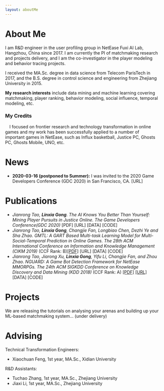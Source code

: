 ```yaml
---
layout: aboutMe
---
```


# About Me
I am R&D engineer in the user profiling group in NetEase Fuxi AI Lab, Hangzhou, China since 2017.
I am currently the PI of matchmaking research and projects delivery, and I am the co-investigator in the player modeling and behavior tracing projects.

I received the MA.Sc. degree in data science from Telecom ParisTech in 2017, and the B.S. degree in control science and engineering from Zhejiang University in 2015.

<b>My research interests</b> include data mining and machine learning covering matchmaking, player ranking, behavior modeling, social influence, temporal modeling, etc.
        
### My Credits
&emsp;I focused on frontier research and technology transformation in online games and my work has been successfully applied to a number of important games in NetEase, such as Influx basketball, Justice PC, Ghosts PC, Ghosts Mobile, UNO, etc.

# News
- <b>2020-03-16 (postponed to Summer):</b> I was invited to the 2020 Game Developers Conference (GDC 2020) in San Francisco, CA. [URL]


# Publications
- *Jianrong Tao, <strong>Linxia Gong</strong>. The AI Knows You Better Than Yourself: Mining Player Pursuits in Justice Online. The Game Developers Conference(GDC 2020)* [PDF] [URL] [DATA] [CODE]
- *Jianrong Tao, <strong>Linxia Gong</strong>, Changjie Fan, Longbiao Chen, Dezhi Ye and Sha Zhao. GMTL: A GART Based Multi-task Learning Model for Multi-Social-Temporal Prediction in Online Games. The 28th ACM International Conference on Information and Knowledge Management (CIKM 2019)* (CCF Rank: B)[\[PDF\]](http://pmo8329a2.pic44.websiteonline.cn/upload/GMTL__A_GART_Based_Multi_task_Learning_Model_for_Multi_Social_Temporal_Prediction_in_Online_Games__CIKM2019.pdf) [URL] [DATA] [CODE]
- *Jianrong Tao, Jiarong Xu, <strong>Linxia Gong</strong>, Yifu Li, Changjie Fan, and Zhou Zhao. NGUARD: A Game Bot Detection Framework for NetEase MMORPGs. The 24th ACM SIGKDD Conference on Knowledge Discovery and Data Mining (KDD 2018)* (CCF Rank: A) [\[PDF\]](http://pmo8329a2.pic44.websiteonline.cn/upload/KDD2018.pdf) [\[URL\]](http://www.kdd.org/kdd2018/accepted-papers/view/nguard-a-game-bot-detection-framework-for-netease-mmorpgs) [DATA] [CODE]
        
# Projects
We are releasing the tutorials on analysing your arenas and building up your ML-based matchmaking system... (under delivery) 

# Advising
Technical Transformation Engineers:
- Xiaochuan Feng, 1st year, MA.Sc., Xidian University

R&D Assistants: 
- Tuchao Zhang, 1st year, MA.Sc., Zhejiang University
- Jiaxi Li, 1st year, MA.Sc., Zhejiang University
